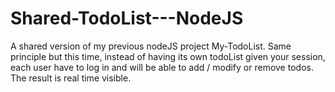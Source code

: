 # Shared-TodoList---NodeJS
A shared version of my previous nodeJS project My-TodoList. Same principle but this time, instead of having its own todoList given your session, each user have to log in and will be able to add / modify or remove todos. The result is real time visible.

